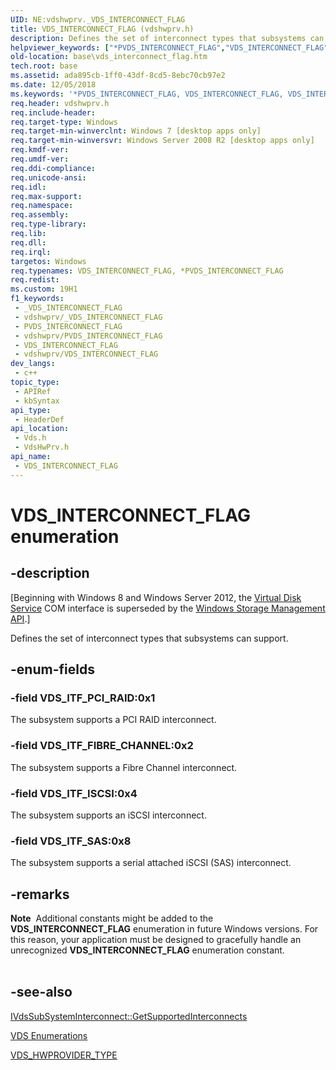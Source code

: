 ```yaml
---
UID: NE:vdshwprv._VDS_INTERCONNECT_FLAG
title: VDS_INTERCONNECT_FLAG (vdshwprv.h)
description: Defines the set of interconnect types that subsystems can support.
helpviewer_keywords: ["*PVDS_INTERCONNECT_FLAG","VDS_INTERCONNECT_FLAG","VDS_INTERCONNECT_FLAG enumeration","VDS_ITF_FIBRE_CHANNEL","VDS_ITF_ISCSI","VDS_ITF_PCI_RAID","VDS_ITF_SAS","base.vds_interconnect_flag","vds/VDS_INTERCONNECT_FLAG","vds/VDS_ITF_FIBRE_CHANNEL","vds/VDS_ITF_ISCSI","vds/VDS_ITF_PCI_RAID","vds/VDS_ITF_SAS","vdshwprv/VDS_INTERCONNECT_FLAG","vdshwprv/VDS_ITF_FIBRE_CHANNEL","vdshwprv/VDS_ITF_ISCSI","vdshwprv/VDS_ITF_PCI_RAID","vdshwprv/VDS_ITF_SAS"]
old-location: base\vds_interconnect_flag.htm
tech.root: base
ms.assetid: ada895cb-1ff0-43df-8cd5-8ebc70cb97e2
ms.date: 12/05/2018
ms.keywords: '*PVDS_INTERCONNECT_FLAG, VDS_INTERCONNECT_FLAG, VDS_INTERCONNECT_FLAG enumeration, VDS_ITF_FIBRE_CHANNEL, VDS_ITF_ISCSI, VDS_ITF_PCI_RAID, VDS_ITF_SAS, base.vds_interconnect_flag, vds/VDS_INTERCONNECT_FLAG, vds/VDS_ITF_FIBRE_CHANNEL, vds/VDS_ITF_ISCSI, vds/VDS_ITF_PCI_RAID, vds/VDS_ITF_SAS, vdshwprv/VDS_INTERCONNECT_FLAG, vdshwprv/VDS_ITF_FIBRE_CHANNEL, vdshwprv/VDS_ITF_ISCSI, vdshwprv/VDS_ITF_PCI_RAID, vdshwprv/VDS_ITF_SAS'
req.header: vdshwprv.h
req.include-header: 
req.target-type: Windows
req.target-min-winverclnt: Windows 7 [desktop apps only]
req.target-min-winversvr: Windows Server 2008 R2 [desktop apps only]
req.kmdf-ver: 
req.umdf-ver: 
req.ddi-compliance: 
req.unicode-ansi: 
req.idl: 
req.max-support: 
req.namespace: 
req.assembly: 
req.type-library: 
req.lib: 
req.dll: 
req.irql: 
targetos: Windows
req.typenames: VDS_INTERCONNECT_FLAG, *PVDS_INTERCONNECT_FLAG
req.redist: 
ms.custom: 19H1
f1_keywords:
 - _VDS_INTERCONNECT_FLAG
 - vdshwprv/_VDS_INTERCONNECT_FLAG
 - PVDS_INTERCONNECT_FLAG
 - vdshwprv/PVDS_INTERCONNECT_FLAG
 - VDS_INTERCONNECT_FLAG
 - vdshwprv/VDS_INTERCONNECT_FLAG
dev_langs:
 - c++
topic_type:
 - APIRef
 - kbSyntax
api_type:
 - HeaderDef
api_location:
 - Vds.h
 - VdsHwPrv.h
api_name:
 - VDS_INTERCONNECT_FLAG
---
```


# VDS_INTERCONNECT_FLAG enumeration


## -description

<p class="CCE_Message">[Beginning with Windows 8 and Windows Server 2012, the <a href="/windows/desktop/VDS/virtual-disk-service-portal">Virtual Disk Service</a> COM interface is superseded by the <a href="/previous-versions/windows/desktop/stormgmt/windows-storage-management-api-portal">Windows Storage Management API</a>.]

Defines the set of interconnect types that subsystems can support.

## -enum-fields

### -field VDS_ITF_PCI_RAID:0x1

The subsystem supports a PCI RAID interconnect.

### -field VDS_ITF_FIBRE_CHANNEL:0x2

The subsystem supports a Fibre Channel interconnect.

### -field VDS_ITF_ISCSI:0x4

The subsystem supports an iSCSI interconnect.

### -field VDS_ITF_SAS:0x8

The subsystem supports a serial attached iSCSI (SAS) interconnect.

## -remarks

<div class="alert"><b>Note</b>  Additional constants might be added to the <b>VDS_INTERCONNECT_FLAG</b> enumeration in future Windows versions. For this reason, your application must be designed to gracefully handle an unrecognized <b>VDS_INTERCONNECT_FLAG</b> enumeration constant.</div>
<div> </div>

## -see-also

<a href="/windows/desktop/api/vdshwprv/nf-vdshwprv-ivdssubsysteminterconnect-getsupportedinterconnects">IVdsSubSystemInterconnect::GetSupportedInterconnects</a>



<a href="/windows/desktop/VDS/vds-enumerations">VDS Enumerations</a>



<a href="/windows/desktop/api/vdshwprv/ne-vdshwprv-vds_hwprovider_type">VDS_HWPROVIDER_TYPE</a>
